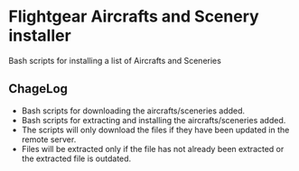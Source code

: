 # Flightgear Aircrafts and Scenery installer
Bash scripts for installing a list of Aircrafts and Sceneries


## ChageLog
* Bash scripts for downloading the aircrafts/sceneries added.
* Bash scripts for extracting and installing the aircrafts/sceneries added.
* The scripts will only download the files if they have been updated in
  the remote server.
* Files will be extracted only if the file has not already been extracted or
  the extracted file is outdated.
